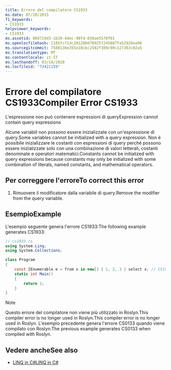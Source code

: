 ```yaml
---
title: Errore del compilatore CS1933
ms.date: 07/20/2015
f1_keywords:
- CS1933
helpviewer_keywords:
- CS1933
ms.assetid: 80d719d3-1b39-44ec-90fd-039ae5570f01
ms.openlocfilehash: 1185fcf1dc281200d78925f245087fa52926ea96
ms.sourcegitcommit: 7588136e355e10cbc2582f389c90c127363c02a5
ms.translationtype: MT
ms.contentlocale: it-IT
ms.lasthandoff: 03/14/2020
ms.locfileid: "73421159"
---
```

# <a name="compiler-error-cs1933"></a><span data-ttu-id="e8dd7-102">Errore del compilatore CS1933</span><span class="sxs-lookup"><span data-stu-id="e8dd7-102">Compiler Error CS1933</span></span>

<span data-ttu-id="e8dd7-103">L'espressione non può contenere espressioni di query</span><span class="sxs-lookup"><span data-stu-id="e8dd7-103">Expression cannot contain query expressions</span></span>

 <span data-ttu-id="e8dd7-104">Alcune variabili non possono essere inizializzate con un'espressione di query.</span><span class="sxs-lookup"><span data-stu-id="e8dd7-104">Some variables cannot be initialized with a query expression.</span></span> <span data-ttu-id="e8dd7-105">Non è possibile inizializzare le costanti con espressioni di query perché possono essere inizializzate solo con una combinazione di valori letterali, costanti denominate e operatori matematici.</span><span class="sxs-lookup"><span data-stu-id="e8dd7-105">Constants cannot be initialized with query expressions because constants may only be initialized with some combination of literals, named constants, and mathematical operators.</span></span>

## <a name="to-correct-this-error"></a><span data-ttu-id="e8dd7-106">Per correggere l'errore</span><span class="sxs-lookup"><span data-stu-id="e8dd7-106">To correct this error</span></span>  

1. <span data-ttu-id="e8dd7-107">Rimuovere il modificatore dalla variabile di query.</span><span class="sxs-lookup"><span data-stu-id="e8dd7-107">Remove the modifier from the query variable.</span></span>

## <a name="example"></a><span data-ttu-id="e8dd7-108">Esempio</span><span class="sxs-lookup"><span data-stu-id="e8dd7-108">Example</span></span>

 <span data-ttu-id="e8dd7-109">L'esempio seguente genera l'errore CS1933:</span><span class="sxs-lookup"><span data-stu-id="e8dd7-109">The following example generates CS1933:</span></span>

```csharp
// cs1933.cs
using System.Linq;
using System.Collections;

class Program
{
    const IEnumerable e = from x in new[] { 1, 2, 3 } select x; // CS1933
    static int Main()
    {
        return 1;
    }
}
```

> [!NOTE]
> <span data-ttu-id="e8dd7-110">Questo errore del compilatore non viene più utilizzato in Roslyn.This compiler error is no longer used in Roslyn.</span><span class="sxs-lookup"><span data-stu-id="e8dd7-110">This compiler error is no longer used in Roslyn.</span></span> <span data-ttu-id="e8dd7-111">L'esempio precedente genera l'errore CS0133 quando viene compilato con Roslyn.</span><span class="sxs-lookup"><span data-stu-id="e8dd7-111">The previous example generates CS0133 when compiled with Roslyn.</span></span>

## <a name="see-also"></a><span data-ttu-id="e8dd7-112">Vedere anche</span><span class="sxs-lookup"><span data-stu-id="e8dd7-112">See also</span></span>

- [<span data-ttu-id="e8dd7-113">LINQ in C#</span><span class="sxs-lookup"><span data-stu-id="e8dd7-113">LINQ in C#</span></span>](../../linq/index.md)
